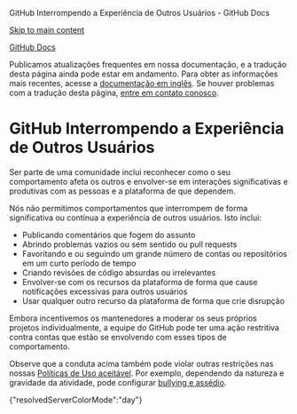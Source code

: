 GitHub Interrompendo a Experiência de Outros Usuários - GitHub Docs

[Skip to main content](#main-content)

[](/pt)[GitHub Docs](/pt)

Publicamos atualizações frequentes em nossa documentação, e a tradução desta página ainda pode estar em andamento. Para obter as informações mais recentes, acesse a [documentação em inglês](/en). Se houver problemas com a tradução desta página, [entre em contato conosco](https://github.com/contact?form[subject]=translation%20issue%20on%20docs.github.com&form[comments]=).

GitHub Interrompendo a Experiência de Outros Usuários
==========

Ser parte de uma comunidade inclui reconhecer como o seu comportamento afeta os outros e envolver-se em interações significativas e produtivas com as pessoas e a plataforma de que dependem.

Nós não permitimos comportamentos que interrompem de forma significativa ou contínua a experiência de outros usuários. Isto inclui:

* Publicando comentários que fogem do assunto
* Abrindo problemas vazios ou sem sentido ou pull requests
* Favoritando e ou seguindo um grande número de contas ou repositórios em um curto período de tempo
* Criando revisões de código absurdas ou irrelevantes
* Envolver-se com os recursos da plataforma de forma que cause notificações excessivas para outros usuários
* Usar qualquer outro recurso da plataforma de forma que crie disrupção

Embora incentivemos os mantenedores a moderar os seus próprios projetos individualmente, a equipe do GitHub pode ter uma ação restritiva contra contas que estão se envolvendo com esses tipos de comportamento.

Observe que a conduta acima também pode violar outras restrições nas nossas [Políticas de Uso aceitável](/pt/github/site-policy/github-acceptable-use-policies). Por exemplo, dependendo da natureza e gravidade da atividade, pode configurar [bullying e assédio](/pt/github/site-policy/github-bullying-and-harassment).

{"resolvedServerColorMode":"day"}
